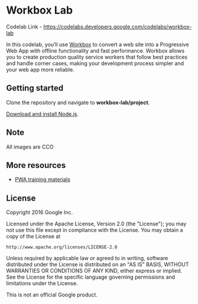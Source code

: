 # Workbox Lab

Codelab Link - https://codelabs.developers.google.com/codelabs/workbox-lab

In this codelab, you’ll use [Workbox](https://workboxjs.org/) to convert a web site into a Progressive Web App with offline functionality and fast performance. Workbox allows you to create production quality service workers that follow best practices and handle corner cases, making your development process simpler and your web app more reliable.

## Getting started

Clone the repository and navigate to **workbox-lab/project**.

[Download and install Node.js](https://nodejs.org/en/download/).

## Note

All images are CCO

## More resources

* [PWA training materials](https://developers.google.com/web/ilt/pwa/)

## License

Copyright 2016 Google Inc.

Licensed under the Apache License, Version 2.0 (the "License");
you may not use this file except in compliance with the License.
You may obtain a copy of the License at

    http://www.apache.org/licenses/LICENSE-2.0

Unless required by applicable law or agreed to in writing, software
distributed under the License is distributed on an "AS IS" BASIS,
WITHOUT WARRANTIES OR CONDITIONS OF ANY KIND, either express or implied.
See the License for the specific language governing permissions and
limitations under the License.

This is not an official Google product.
